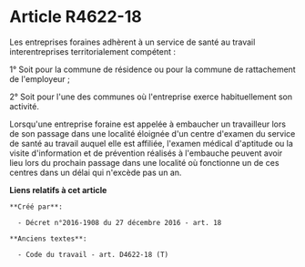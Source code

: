 # Article R4622-18

Les entreprises foraines adhèrent à un service de santé au travail interentreprises territorialement compétent : 

1° Soit pour la commune de résidence ou pour la commune de rattachement de l'employeur ; 

2° Soit pour l'une des communes où l'entreprise exerce habituellement son activité. 

Lorsqu'une entreprise foraine est appelée à embaucher un travailleur lors de son passage dans une localité éloignée d'un
centre d'examen du service de santé au travail auquel elle est affiliée, l'examen médical d'aptitude ou la visite
d'information et de prévention réalisés à l'embauche peuvent avoir lieu lors du prochain passage dans une localité où
fonctionne un de ces centres dans un délai qui n'excède pas un an.

**Liens relatifs à cet article**

	**Créé par**:

	  - Décret n°2016-1908 du 27 décembre 2016 - art. 18

	**Anciens textes**:

	  - Code du travail - art. D4622-18 (T)
